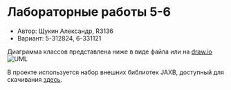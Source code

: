 # Лабораторные работы 5-6
- Автор: Щукин Александр, R3136
- Вариант: 5-312824, 6-331121

Диаграмма классов представлена ниже в виде файла или на [draw.io](https://drive.google.com/file/d/1rNhOL57vVHD1Y3FeF1ryLufsayOFx1ex/view?usp=sharing)
![UML](https://github.com/FacelessCreator/java-lab-5-6/blob/Build-2/Java%20Lab%206.png "UML")

В проекте используется набор внешних библиотек JAXB, доступный для скачивания [здесь](https://javaee.github.io/jaxb-v2/).
